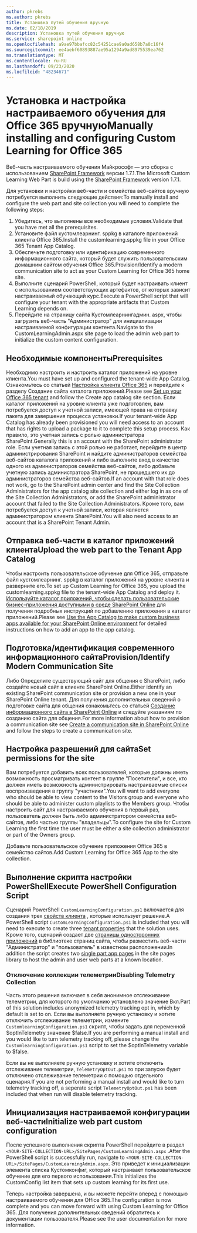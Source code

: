 ```yaml
---
author: pkrebs
ms.author: pkrebs
title: Установка путей обучения вручную
ms.date: 02/18/2019
description: Установка путей обучения вручную
ms.service: sharepoint online
ms.openlocfilehash: a9ae97bbafcc82c54251cae9a0ad658b7a0c16f4
ms.sourcegitcommit: ee4aebf60893887ae95a1294a9ad8975539ea762
ms.translationtype: MT
ms.contentlocale: ru-RU
ms.lasthandoff: 09/23/2020
ms.locfileid: "48234671"
---
```

# <a name="manually-installing-and-configuring-custom-learning-for-office-365"></a><span data-ttu-id="15136-103">Установка и настройка настраиваемого обучения для Office 365 вручную</span><span class="sxs-lookup"><span data-stu-id="15136-103">Manually installing and configuring Custom Learning for Office 365</span></span>

<span data-ttu-id="15136-104">Веб-часть настраиваемого обучения Майкрософт — это сборка с использованием [SharePoint Framework](https://docs.microsoft.com/sharepoint/dev/spfx/sharepoint-framework-overview) версии 1.7.1.</span><span class="sxs-lookup"><span data-stu-id="15136-104">The Microsoft Custom Learning Web Part is build using the [SharePoint Framework](https://docs.microsoft.com/sharepoint/dev/spfx/sharepoint-framework-overview) version 1.7.1.</span></span>

<span data-ttu-id="15136-105">Для установки и настройки веб-части и семейства веб-сайтов вручную потребуется выполнить следующие действия:</span><span class="sxs-lookup"><span data-stu-id="15136-105">To manually install and configure the web part and site collection you will need to complete the following steps:</span></span>

1. <span data-ttu-id="15136-106">Убедитесь, что выполнены все необходимые условия.</span><span class="sxs-lookup"><span data-stu-id="15136-106">Validate that you have met all the prerequisites.</span></span>
1. <span data-ttu-id="15136-107">Установите файл кустомлеарнинг. sppkg в каталоге приложений клиента Office 365.</span><span class="sxs-lookup"><span data-stu-id="15136-107">Install the customlearning.sppkg file in your Office 365 Tenant App Catalog.</span></span>
1. <span data-ttu-id="15136-108">Обеспечьте подготовку или идентификацию современного информационного сайта, который будет служить пользовательским домашним сайтом обучения Office 365.</span><span class="sxs-lookup"><span data-stu-id="15136-108">Provision/Identify a modern communication site to act as your Custom Learning for Office 365 home site.</span></span>
1. <span data-ttu-id="15136-109">Выполните сценарий PowerShell, который будет настраивать клиент с использованием соответствующих артефактов, от которых зависит настраиваемый обучающий курс.</span><span class="sxs-lookup"><span data-stu-id="15136-109">Execute a PowerShell script that will configure your tenant with the appropriate artifacts that Custom Learning depends on.</span></span>
1. <span data-ttu-id="15136-110">Перейдите на страницу сайта Кустомлеарнингадмин. aspx, чтобы загрузить веб-часть "Администратор" для инициализации настраиваемой конфигурации контента.</span><span class="sxs-lookup"><span data-stu-id="15136-110">Navigate to the CustomLearningAdmin.aspx site page to load the admin web part to initialize the custom content configuration.</span></span>

## <a name="prerequisites"></a><span data-ttu-id="15136-111">Необходимые компоненты</span><span class="sxs-lookup"><span data-stu-id="15136-111">Prerequisites</span></span>

<span data-ttu-id="15136-112">Необходимо настроить и настроить каталог приложений на уровне клиента.</span><span class="sxs-lookup"><span data-stu-id="15136-112">You must have set up and configured the tenant-wide App Catalog.</span></span> <span data-ttu-id="15136-113">Ознакомьтесь со статьей [Настройка клиента Office 365](https://docs.microsoft.com/sharepoint/dev/spfx/set-up-your-developer-tenant#create-app-catalog-site) и перейдите к разделу Создание сайта каталога приложений.</span><span class="sxs-lookup"><span data-stu-id="15136-113">Please see [Set up your Office 365 tenant](https://docs.microsoft.com/sharepoint/dev/spfx/set-up-your-developer-tenant#create-app-catalog-site) and follow the Create app catalog site section.</span></span> <span data-ttu-id="15136-114">Если каталог приложений на уровне клиента уже подготовлен, вам потребуется доступ к учетной записи, имеющей права на отправку пакета для завершения процесса установки.</span><span class="sxs-lookup"><span data-stu-id="15136-114">If your tenant-wide App Catalog has already been provisioned you will need access to an account that has rights to upload a package to it to complete this setup process.</span></span> <span data-ttu-id="15136-115">Как правило, это учетная запись с ролью администратора SharePoint.</span><span class="sxs-lookup"><span data-stu-id="15136-115">Generally this is an account with the SharePoint administrator role.</span></span> <span data-ttu-id="15136-116">Если учетная запись с этой ролью не работает, перейдите в центр администрирования SharePoint и найдите администраторов семейства веб-сайтов каталога приложений и либо выполните вход в качестве одного из администраторов семейства веб-сайтов, либо добавьте учетную запись администратора SharePoint, не прошедшего их до администраторов семейства веб-сайтов.</span><span class="sxs-lookup"><span data-stu-id="15136-116">If an account with that role does not work, go to the SharePoint admin center and find the Site Collection Administrators for the app catalog site collection and either log in as one of the Site Collection Administrators, or add the SharePoint administrator account that failed to the Site Collection Administrators.</span></span> <span data-ttu-id="15136-117">Кроме того, вам потребуется доступ к учетной записи, которая является администратором клиента SharePoint.</span><span class="sxs-lookup"><span data-stu-id="15136-117">You will also need access to an account that is a SharePoint Tenant Admin.</span></span>

## <a name="upload-the-web-part-to-the-tenant-app-catalog"></a><span data-ttu-id="15136-118">Отправка веб-части в каталог приложений клиента</span><span class="sxs-lookup"><span data-stu-id="15136-118">Upload the web part to the Tenant App Catalog</span></span>

<span data-ttu-id="15136-119">Чтобы настроить пользовательское обучение для Office 365, отправьте файл кустомлеарнинг. sppkg в каталог приложений на уровне клиента и разверните его.</span><span class="sxs-lookup"><span data-stu-id="15136-119">To set up Custom Learning for Office 365, you upload the customlearning.sppkg file to the tenant-wide App Catalog and deploy it.</span></span> <span data-ttu-id="15136-120">[Используйте каталог приложений, чтобы сделать пользовательские бизнес-приложения доступными в среде SharePoint Online](https://docs.microsoft.com/sharepoint/use-app-catalog) для получения подробных инструкций по добавлению приложения в каталог приложений.</span><span class="sxs-lookup"><span data-stu-id="15136-120">Please see [Use the App Catalog to make custom business apps available for your SharePoint Online environment](https://docs.microsoft.com/sharepoint/use-app-catalog) for detailed instructions on how to add an app to the app catalog.</span></span>

## <a name="provisionidentify-modern-communication-site"></a><span data-ttu-id="15136-121">Подготовка/идентификация современного информационного сайта</span><span class="sxs-lookup"><span data-stu-id="15136-121">Provision/Identify Modern Communication Site</span></span>

<span data-ttu-id="15136-122">Либо Определите существующий сайт для общения с SharePoint, либо создайте новый сайт в клиенте SharePoint Online.</span><span class="sxs-lookup"><span data-stu-id="15136-122">Either identify an existing SharePoint communication site or provision a new one in your SharePoint Online tenant.</span></span> <span data-ttu-id="15136-123">Для получения дополнительных сведений о подготовке сайта для общения ознакомьтесь со статьей [Создание информационного сайта в SharePoint Online](https://support.office.com/article/create-a-communication-site-in-sharepoint-online-7fb44b20-a72f-4d2c-9173-fc8f59ba50eb) и следуйте указаниям по созданию сайта для общения.</span><span class="sxs-lookup"><span data-stu-id="15136-123">For more information about how to provision a communication site see [Create a communication site in SharePoint Online](https://support.office.com/article/create-a-communication-site-in-sharepoint-online-7fb44b20-a72f-4d2c-9173-fc8f59ba50eb) and follow the steps to create a communication site.</span></span>

## <a name="set-permissions-for-the-site"></a><span data-ttu-id="15136-124">Настройка разрешений для сайта</span><span class="sxs-lookup"><span data-stu-id="15136-124">Set permissions for the site</span></span>

<span data-ttu-id="15136-125">Вам потребуется добавить всех пользователей, которые должны иметь возможность просматривать контент в группе "Посетители", и все, кто должен иметь возможность администрировать настраиваемые списки воспроизведения в группу "участники".</span><span class="sxs-lookup"><span data-stu-id="15136-125">You will want to add everyone who should be able to view content to the Visitors group and everyone who should be able to administer custom playlists to the Members group.</span></span> <span data-ttu-id="15136-126">Чтобы настроить сайт для настраиваемого обучения в первый раз, пользователь должен быть либо администратором семейства веб-сайтов, либо частью группы "владельцы".</span><span class="sxs-lookup"><span data-stu-id="15136-126">To configure the site for Custom Learning the first time the user must be either a site collection administrator or part of the Owners group.</span></span>

<span data-ttu-id="15136-127">Добавьте пользовательское обучение приложения Office 365 в семейство сайтов.</span><span class="sxs-lookup"><span data-stu-id="15136-127">Add Custom Learning for Office 365 App to the site collection.</span></span>

## <a name="execute-powershell-configuration-script"></a><span data-ttu-id="15136-128">Выполнение скрипта настройки PowerShell</span><span class="sxs-lookup"><span data-stu-id="15136-128">Execute PowerShell Configuration Script</span></span>

<span data-ttu-id="15136-129">Сценарий PowerShell `CustomLearningConfiguration.ps1` включается для создания трех [свойств клиента](https://docs.microsoft.com/sharepoint/dev/spfx/tenant-properties) , которые использует решение.</span><span class="sxs-lookup"><span data-stu-id="15136-129">A PowerShell script `CustomLearningConfiguration.ps1` is included that you will need to execute to create three [tenant properties](https://docs.microsoft.com/sharepoint/dev/spfx/tenant-properties) that the solution uses.</span></span> <span data-ttu-id="15136-130">Кроме того, сценарий создает две [страницы односторонних приложений](https://docs.microsoft.com/sharepoint/dev/spfx/web-parts/single-part-app-pages) в библиотеке страниц сайта, чтобы разместить веб-части "Администратор" и "пользователь" в известном расположении.</span><span class="sxs-lookup"><span data-stu-id="15136-130">In addition the script creates two [single part app pages](https://docs.microsoft.com/sharepoint/dev/spfx/web-parts/single-part-app-pages) in the site pages library to host the admin and user web parts at a known location.</span></span>

### <a name="disabling-telemetry-collection"></a><span data-ttu-id="15136-131">Отключение коллекции телеметрии</span><span class="sxs-lookup"><span data-stu-id="15136-131">Disabling Telemetry Collection</span></span>

<span data-ttu-id="15136-132">Часть этого решения включает в себя анонимное отслеживание телеметрии, для которого по умолчанию установлено значение Вкл.</span><span class="sxs-lookup"><span data-stu-id="15136-132">Part of this solution includes anonymized telemetry tracking opt in, which by default is set to on.</span></span> <span data-ttu-id="15136-133">Если вы выполняете ручную установку и хотите отключить отслеживание телеметрии, измените `CustomlearningConfiguration.ps1` скрипт, чтобы задать для переменной $optInTelemetry значение $false.</span><span class="sxs-lookup"><span data-stu-id="15136-133">If you are performing a manual install and you would like to turn telemetry tracking off, please change the `CustomlearningConfiguration.ps1` script to set the $optInTelemetry variable to $false.</span></span>

<span data-ttu-id="15136-134">Если вы не выполняете ручную установку и хотите отключить отслеживание телеметрии, `TelemetryOptOut.ps1` то при запуске будет отключено отслеживание телеметрии с помощью отдельного сценария.</span><span class="sxs-lookup"><span data-stu-id="15136-134">If you are not performing a manual install and would like to turn telemetry tracking off, a seperate script `TelemetryOptOut.ps1` has been included that when run will disable telemetry tracking.</span></span>

## <a name="initialize-web-part-custom-configuration"></a><span data-ttu-id="15136-135">Инициализация настраиваемой конфигурации веб-части</span><span class="sxs-lookup"><span data-stu-id="15136-135">Initialize web part custom configuration</span></span>

<span data-ttu-id="15136-136">После успешного выполнения скрипта PowerShell перейдите в раздел `<YOUR-SITE-COLLECTION-URL>/SitePages/CustomLearningAdmin.aspx` .</span><span class="sxs-lookup"><span data-stu-id="15136-136">After the PowerShell script is successfully run, navigate to `<YOUR-SITE-COLLECTION-URL>/SitePages/CustomLearningAdmin.aspx`.</span></span> <span data-ttu-id="15136-137">Это приведет к инициализации элемента списка Кустомконфиг, который настраивает пользовательское обучение для его первого использования.</span><span class="sxs-lookup"><span data-stu-id="15136-137">This initializes the CustomConfig list item that sets up custom learning for its first use.</span></span>

<span data-ttu-id="15136-138">Теперь настройка завершена, и вы можете перейти вперед с помощью настраиваемого обучения для Office 365.</span><span class="sxs-lookup"><span data-stu-id="15136-138">The configuration is now complete and you can move forward with using Custom Learning for Office 365.</span></span> <span data-ttu-id="15136-139">Для получения дополнительных сведений обратитесь к документации пользователя.</span><span class="sxs-lookup"><span data-stu-id="15136-139">Please see the user documentation for more information.</span></span>